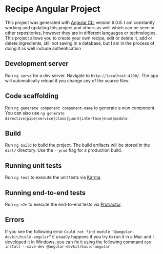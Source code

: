 # Recipe Angular Project

This project was generated with [Angular CLI](https://github.com/angular/angular-cli) version 6.0.8.
I am constantly working and updating this project and others as well which can be seen in other repositories, however they are in different languages or technologies. This project allows you to create your own recipe, edit or delete it, add or delete ingredients, still not saving in a database, but I am in the process of doing it as well include authentication

## Development server

Run `ng serve` for a dev server. Navigate to `http://localhost:4200/`. The app will automatically reload if you change any of the source files.

## Code scaffolding

Run `ng generate component component-name` to generate a new component. You can also use `ng generate directive|pipe|service|class|guard|interface|enum|module`.

## Build

Run `ng build` to build the project. The build artifacts will be stored in the `dist/` directory. Use the `--prod` flag for a production build.

## Running unit tests

Run `ng test` to execute the unit tests via [Karma](https://karma-runner.github.io).

## Running end-to-end tests

Run `ng e2e` to execute the end-to-end tests via [Protractor](http://www.protractortest.org/).

## Errors

If you see the following error `Could not find module “@angular-devkit/build-angular”` it usually happens if you try to run it in a Mac and I developed it in Windows, you can fix it using the following command `npm install --save-dev @angular-devkit/build-angular`

